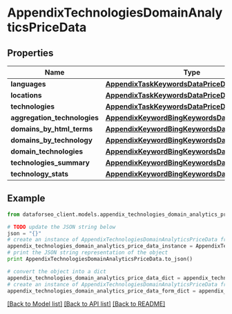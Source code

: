 # AppendixTechnologiesDomainAnalyticsPriceData


## Properties

Name | Type | Description | Notes
------------ | ------------- | ------------- | -------------
**languages** | [**AppendixTaskKeywordsDataPriceDataInfo**](AppendixTaskKeywordsDataPriceDataInfo.md) |  | [optional] 
**locations** | [**AppendixTaskKeywordsDataPriceDataInfo**](AppendixTaskKeywordsDataPriceDataInfo.md) |  | [optional] 
**technologies** | [**AppendixTaskKeywordsDataPriceDataInfo**](AppendixTaskKeywordsDataPriceDataInfo.md) |  | [optional] 
**aggregation_technologies** | [**AppendixKeywordBingKeywordsDataPriceDataInfo**](AppendixKeywordBingKeywordsDataPriceDataInfo.md) |  | [optional] 
**domains_by_html_terms** | [**AppendixKeywordBingKeywordsDataPriceDataInfo**](AppendixKeywordBingKeywordsDataPriceDataInfo.md) |  | [optional] 
**domains_by_technology** | [**AppendixKeywordBingKeywordsDataPriceDataInfo**](AppendixKeywordBingKeywordsDataPriceDataInfo.md) |  | [optional] 
**domain_technologies** | [**AppendixKeywordBingKeywordsDataPriceDataInfo**](AppendixKeywordBingKeywordsDataPriceDataInfo.md) |  | [optional] 
**technologies_summary** | [**AppendixKeywordBingKeywordsDataPriceDataInfo**](AppendixKeywordBingKeywordsDataPriceDataInfo.md) |  | [optional] 
**technology_stats** | [**AppendixKeywordBingKeywordsDataPriceDataInfo**](AppendixKeywordBingKeywordsDataPriceDataInfo.md) |  | [optional] 

## Example

```python
from dataforseo_client.models.appendix_technologies_domain_analytics_price_data import AppendixTechnologiesDomainAnalyticsPriceData

# TODO update the JSON string below
json = "{}"
# create an instance of AppendixTechnologiesDomainAnalyticsPriceData from a JSON string
appendix_technologies_domain_analytics_price_data_instance = AppendixTechnologiesDomainAnalyticsPriceData.from_json(json)
# print the JSON string representation of the object
print AppendixTechnologiesDomainAnalyticsPriceData.to_json()

# convert the object into a dict
appendix_technologies_domain_analytics_price_data_dict = appendix_technologies_domain_analytics_price_data_instance.to_dict()
# create an instance of AppendixTechnologiesDomainAnalyticsPriceData from a dict
appendix_technologies_domain_analytics_price_data_form_dict = appendix_technologies_domain_analytics_price_data.from_dict(appendix_technologies_domain_analytics_price_data_dict)
```
[[Back to Model list]](../README.md#documentation-for-models) [[Back to API list]](../README.md#documentation-for-api-endpoints) [[Back to README]](../README.md)


